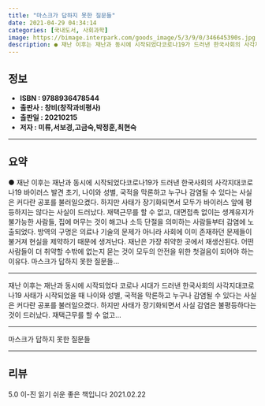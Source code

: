 ```yaml
---
title: "마스크가 답하지 못한 질문들"
date: 2021-04-29 04:34:14
categories: [국내도서, 사회과학]
image: https://bimage.interpark.com/goods_image/5/3/9/0/346645390s.jpg
description: ● 재난 이후는 재난과 동시에 시작되었다코로나19가 드러낸 한국사회의 사각지대코로나19 바이러스 발견 초기, 나이와 성별, 국적을 막론하고 누구나 감염될 수 있다는 사실은 커다란 공포를 불러일으켰다. 하지만 사태가 장기화되면서 모두가 바이러스 앞에 평등하지는 않다는 사실이 드러났다.
---
```


## **정보**

- **ISBN : 9788936478544**
- **출판사 : 창비(창작과비평사)**
- **출판일 : 20210215**
- **저자 : 미류,서보경,고금숙,박정훈,최현숙**

------



## **요약**

●  재난 이후는 재난과 동시에 시작되었다코로나19가 드러낸 한국사회의 사각지대코로나19 바이러스 발견 초기, 나이와 성별, 국적을 막론하고 누구나 감염될 수 있다는 사실은 커다란 공포를 불러일으켰다. 하지만 사태가 장기화되면서 모두가 바이러스 앞에 평등하지는 않다는 사실이 드러났다. 재택근무를 할 수 없고, 대면접촉 없이는 생계유지가 불가능한 사람들, 집에 머무는 것이 해고나 소득 단절을 의미하는 사람들부터 감염에 노출되었다. 방역의 구멍은 의료나 기술의 문제가 아니라 사회에 이미 존재하던 문제들이 불거져 현실을 제약하기 때문에 생겨난다. 재난은 가장 취약한 곳에서 재생산된다. 어떤 사람들이 더 취약할 수밖에 없는지 묻는 것이 모두의 안전을 위한 첫걸음이 되어야 하는 이유다. 마스크가 답하지 못한 질문들...

------

재난 이후는 재난과 동시에 시작되었다
코로나 시대가 드러낸 한국사회의 사각지대코로나19 사태가 시작되었을 때 나이와 성별, 국적을 막론하고 누구나 감염될 수 있다는 사실은 커다란 공포를 불러일으켰다. 하지만 사태가 장기화되면서 사실 감염은 불평등하다는 것이 드러났다. 재택근무를 할 수 없고... 

------


마스크가 답하지 못한 질문들 

------


## **리뷰** 

5.0 이-진 읽기 쉬운 좋은 책입니다 2021.02.22 <br/>